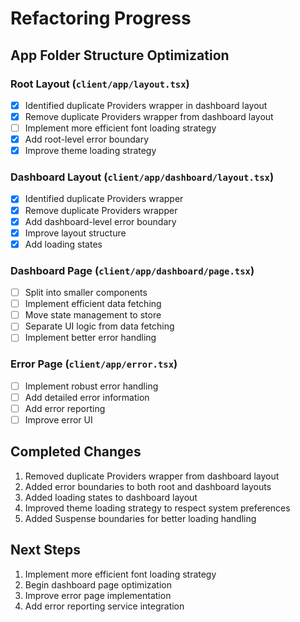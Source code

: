 # Refactoring Progress

## App Folder Structure Optimization

### Root Layout (`client/app/layout.tsx`)
- [x] Identified duplicate Providers wrapper in dashboard layout
- [x] Remove duplicate Providers wrapper from dashboard layout
- [ ] Implement more efficient font loading strategy
- [x] Add root-level error boundary
- [x] Improve theme loading strategy

### Dashboard Layout (`client/app/dashboard/layout.tsx`)
- [x] Identified duplicate Providers wrapper
- [x] Remove duplicate Providers wrapper
- [x] Add dashboard-level error boundary
- [x] Improve layout structure
- [x] Add loading states

### Dashboard Page (`client/app/dashboard/page.tsx`)
- [ ] Split into smaller components
- [ ] Implement efficient data fetching
- [ ] Move state management to store
- [ ] Separate UI logic from data fetching
- [ ] Implement better error handling

### Error Page (`client/app/error.tsx`)
- [ ] Implement robust error handling
- [ ] Add detailed error information
- [ ] Add error reporting
- [ ] Improve error UI

## Completed Changes
1. Removed duplicate Providers wrapper from dashboard layout
2. Added error boundaries to both root and dashboard layouts
3. Added loading states to dashboard layout
4. Improved theme loading strategy to respect system preferences
5. Added Suspense boundaries for better loading handling

## Next Steps
1. Implement more efficient font loading strategy
2. Begin dashboard page optimization
3. Improve error page implementation
4. Add error reporting service integration 